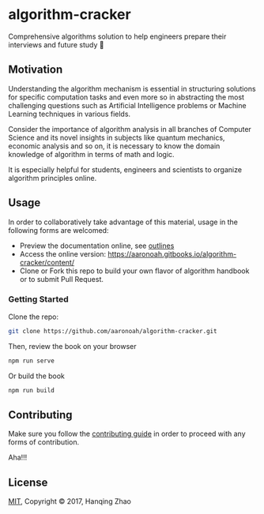 # algorithm-cracker

Comprehensive algorithms solution to help engineers prepare their interviews and future study :cookie:

## Motivation

Understanding the algorithm mechanism is essential in structuring solutions for specific computation tasks and even more so in abstracting the most challenging questions such as Artificial Intelligence problems or Machine Learning techniques in various fields.

Consider the importance of algorithm analysis in all branches of Computer Science and its novel insights in subjects like quantum mechanics, economic analysis and so on, it is necessary to know the domain knowledge of algorithm in terms of math and logic.

It is especially helpful for students, engineers and scientists to organize algorithm principles online.

## Usage

In order to collaboratively take advantage of this material, usage in the following forms are welcomed:

- Preview the documentation online, see [outlines](./docs/SUMMARY.md)
- Access the online version: https://aaronoah.gitbooks.io/algorithm-cracker/content/
- Clone or Fork this repo to build your own flavor of algorithm handbook or to submit Pull Request.

### Getting Started

Clone the repo:
```bash
git clone https://github.com/aaronoah/algorithm-cracker.git
```

Then, review the book on your browser
```bash
npm run serve
```

Or build the book
```bash
npm run build
```

## Contributing

Make sure you follow the [contributing guide](../.github/CONTRIBUTING.md) in order to proceed with any forms of contribution.

Aha!!!

## License

[MIT](https://opensource.org/licenses/MIT), Copyright &copy; 2017, Hanqing Zhao
